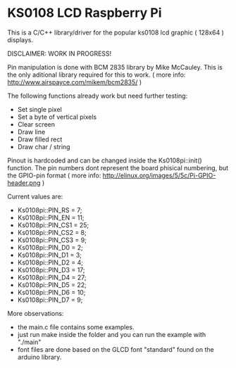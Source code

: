 # KS0108 LCD Raspberry Pi
This is a C/C++ library/driver for the popular ks0108 lcd graphic ( 128x64 ) displays.

DISCLAIMER: WORK IN PROGRESS!

Pin manipulation is done with BCM 2835 library by Mike McCauley.
This is the only aditional library required for this to work.
( more info: http://www.airspayce.com/mikem/bcm2835/ )

The following functions already work but need further testing:
  - Set single pixel
  - Set a byte of vertical pixels
  - Clear screen
  - Draw line
  - Draw filled rect
  - Draw char / string

 Pinout is hardcoded and can be changed inside the Ks0108pi::init() function.
The pin numbers dont represent the board phisical numbering, but the GPIO-pin format
( more info: http://elinux.org/images/5/5c/Pi-GPIO-header.png )

Current values are:

- Ks0108pi::PIN_RS = 7;
- Ks0108pi::PIN_EN = 11;
- Ks0108pi::PIN_CS1 = 25;
- Ks0108pi::PIN_CS2 = 8;
- Ks0108pi::PIN_CS3 = 9;
- Ks0108pi::PIN_D0 = 2;
- Ks0108pi::PIN_D1 = 3;
- Ks0108pi::PIN_D2 = 4;
- Ks0108pi::PIN_D3 = 17;
- Ks0108pi::PIN_D4 = 27;
- Ks0108pi::PIN_D5 = 22;
- Ks0108pi::PIN_D6 = 10;
- Ks0108pi::PIN_D7 = 9;

More observations:	
  - the main.c file contains some examples.
  - just run make inside the folder and you can run the example with "./main"
  - font files are done based on the GLCD font "standard" found on the arduino library.
	
	
